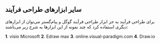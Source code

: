## سایر ابزارهای طراحی فرآیند

برای طراحی فرآیند به جز ابزار طراحی فرآیند گوگل و پیام‌گستر می‌توان از ابزارهای دیگری استفاده کرد که چند نمونه از این ابزارها به شرح زیر می‌باشند:

**1**.	visio Microsoft
**2**.	Edraw max
**3**.	online.visual-paradigm.com
**4**.	Draw.io

